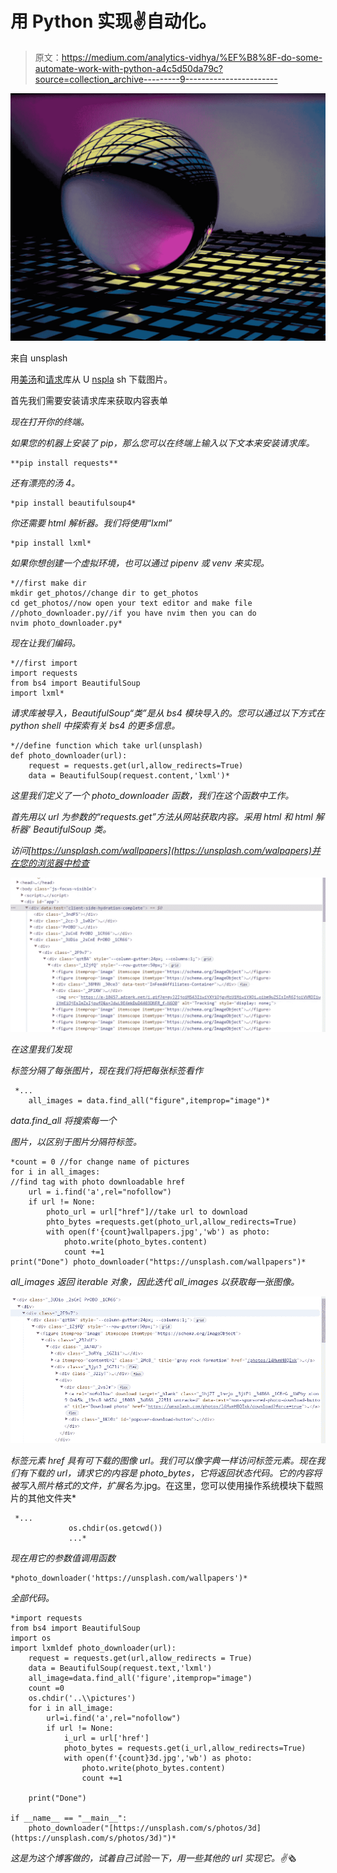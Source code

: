 # 用 Python 实现✌️自动化。

> 原文：<https://medium.com/analytics-vidhya/%EF%B8%8F-do-some-automate-work-with-python-a4c5d50da79c?source=collection_archive---------9----------------------->

![](img/6df1f5b77b20040a1a0d25be55c23fe0.png)

来自 unsplash

用[美汤](https://www.crummy.com/software/BeautifulSoup/bs4/doc/)和[请求](https://pypi.org/project/requests/)库从 U [nspla](https://unsplash.com/wallpapers) sh 下载图片。

首先我们需要安装请求库来获取内容表单[](https://unsplash.com/wallpapers)

*现在打开你的终端。*

*如果您的机器上安装了 pip，那么您可以在终端上输入以下文本来安装请求库。*

```
**pip install requests**
```

*还有漂亮的汤 4。*

```
*pip install beautifulsoup4*
```

*你还需要 html 解析器。我们将使用“lxml”*

```
*pip install lxml*
```

*如果你想创建一个虚拟环境，也可以通过 pipenv 或 venv 来实现。*

```
*//first make dir
mkdir get_photos//change dir to get_photos
cd get_photos//now open your text editor and make file 
//photo_downloader.py//if you have nvim then you can do 
nvim photo_downloader.py*
```

*现在让我们编码。*

```
*//first import 
import requests
from bs4 import BeautifulSoup
import lxml*
```

*请求库被导入，BeautifulSoup“类”是从 bs4 模块导入的。您可以通过以下方式在 python shell 中探索有关 bs4 的更多信息。*

```
*//define function which take url(unsplash)
def photo_downloader(url):
    request = requests.get(url,allow_redirects=True)
    data = BeautifulSoup(request.content,'lxml')* 
```

*这里我们定义了一个 photo_downloader 函数，我们在这个函数中工作。*

*首先用以 url 为参数的“requests.get”方法从网站获取内容。采用 html 和 html 解析器' BeautifulSoup 类。*

*访问[https://unsplash.com/wallpapers](https://unsplash.com/walpapers)并在您的浏览器中检查*

*![](img/f8bcf238a06875671775de91c08ffb0c.png)*

*在这里我们发现*

*标签分隔了每张图片，现在我们将把每张标签看作*

```
 *...
    all_images = data.find_all("figure",itemprop="image")* 
```

*data.find_all 将搜索每一个*

*图片，以区别于图片分隔符标签。*

```
*count = 0 //for change name of pictures
for i in all_images:
//find tag with photo downloadable href
    url = i.find('a',rel="nofollow") 
    if url != None:
        photo_url = url["href"]//take url to download
        phto_bytes =requests.get(photo_url,allow_redirects=True)
        with open(f'{count}wallpapers.jpg','wb') as photo:
            photo.write(photo_bytes.content)
            count +=1
print("Done") photo_downloader("https://unsplash.com/wallpapers")*
```

*all_images 返回 iterable 对象，因此迭代 all_images 以获取每一张图像。*

*![](img/89e0f60ee55859bd07a10a7a67915759.png)*

*标签元素 href 具有可下载的图像 url。我们可以像字典一样访问标签元素。现在我们有下载的 url，请求它的内容是 photo_bytes，它将返回状态代码。它的内容将被写入照片格式的文件，扩展名为*.jpg。在这里，您可以使用操作系统模块下载照片的其他文件夹*

```
 *...
             os.chdir(os.getcwd())
             ...*
```

*现在用它的参数值调用函数*

```
*photo_downloader('https://unsplash.com/wallpapers')*
```

*全部代码。*

```
*import requests
from bs4 import BeautifulSoup
import os
import lxmldef photo_downloader(url):
    request = requests.get(url,allow_redirects = True)
    data = BeautifulSoup(request.text,'lxml')
    all_image=data.find_all('figure',itemprop="image")
    count =0
    os.chdir('..\\pictures')
    for i in all_image:
        url=i.find('a',rel="nofollow")
        if url != None:
            i_url = url['href']
            photo_bytes = requests.get(i_url,allow_redirects=True)
            with open(f'{count}3d.jpg','wb') as photo:
                photo.write(photo_bytes.content)
                count +=1

    print("Done")

if __name__ == "__main__":
    photo_downloader("[https://unsplash.com/s/photos/3d](https://unsplash.com/s/photos/3d)")*
```

*这是为这个博客做的，试着自己试验一下，用一些其他的 url 实现它。✌️🗞️*